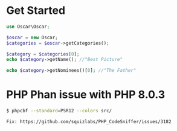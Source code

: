 
# Get Started

```php
use Oscar\Oscar;

$oscar = new Oscar;
$categories = $oscar->getCategories();

$category = $categories[0]; 
echo $category->getName(); //"Best Picture"

echo $category->getNominees()[0]; //"The Father"
```


# PHP Phan issue with PHP 8.0.3

```sh
$ phpcbf --standard=PSR12 --colors src/ 

Fix: https://github.com/squizlabs/PHP_CodeSniffer/issues/3182
```
